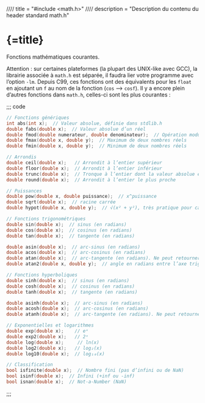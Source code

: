 //// title = "#include <math.h>"
//// description = "Description du contenu du header standard math.h"

# {=title}

Fonctions mathématiques courantes.

Attention : sur certaines plateformes (la plupart des UNIX-like avec GCC), la librairie associée à `math.h` est séparée, il faudra lier votre programme avec l’option `-lm`.
Depuis C99, ces fonctions ont des équivalents pour les `float` en ajoutant un `f` au nom de la fonction (`cos` ⟶  `cosf`).
Il y a encore plein d’autres fonctions dans `math.h`, celles-ci sont les plus courantes :

;;; code
```c
// Fonctions génériques
int abs(int x);  // Valeur absolue, définie dans stdlib.h
double fabs(double x);  // Valeur absolue d’un réel
double fmod(double numerateur, double denominateur);  // Opération modulo pour des réels
double fmax(double x, double y);  // Maximum de deux nombres réels
double fmin(double x, double y);  // Minimum de deux nombres réels

// Arrondis
double ceil(double x);   // Arrondit à l’entier supérieur
double floor(double x);  // Arrondit à l’entier inférieur
double trunc(double x);  // Tronque à l’entier dont la valeur absolue est immédiatement inférieure
double round(double x);  // Arrondit à l’entier le plus proche

// Puissances
double pow(double x, double puissance);  // x^puissance
double sqrt(double x);  // racine carrée
double hypot(double x, double y);  // √(x² + y²), très pratique pour calculer des distances euclidiennes

// Fonctions trigonométriques
double sin(double x);  // sinus (en radians)
double cos(double x);  // cosinus (en radians)
double tan(double x);  // tangente (en radians)

double asin(double x);  // arc-sinus (en radians)
double acos(double x);  // arc-cosinus (en radians)
double atan(double x);  // arc-tangente (en radians). Ne peut retourner que sur la tangente positive.
double atan2(double x, double y);  // angle en radians entre l’axe trigonométrique et le vecteur (x, y). Arc-tangente de y/x, permet d’avoir toujours le bon quadrant, contrairement à atan

// Fonctions hyperboliques
double sinh(double x);  // sinus (en radians)
double cosh(double x);  // cosinus (en radians)
double tanh(double x);  // tangente (en radians)

double asinh(double x);  // arc-sinus (en radians)
double acosh(double x);  // arc-cosinus (en radians)
double atanh(double x);  // arc-tangente (en radians). Ne peut retourner que sur la tangente positive.

// Exponentielles et logarithmes
double exp(double x);    // eˣ
double exp2(double x);   // 2ˣ
double log(double x);     // ln(x)
double log2(double x);   // log₂(x)
double log10(double x);  // log₁₀(x)

// Classification
bool isfinite(double x);  // Nombre fini (pas d’infini ou de NaN)
bool isinf(double x);  // Infini (+inf ou -inf)
bool isnan(double x);  // Not-a-Number (NaN)
```
;;;
